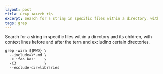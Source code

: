 ```yaml
---
layout: post
title: Grep search tip
excerpt: Search for a string in specific files within a directory, with context and excluding certain directories.
tags: grep
---
```


Search for a string in specific files within a directory and its children, with context lines before and after the term and excluding certain directories.

```
grep -wirn ${PWD} \
  --include=\*.md \
  -e 'foo bar'    \
  -C3             \
  --exclude-dir=libraries
```

